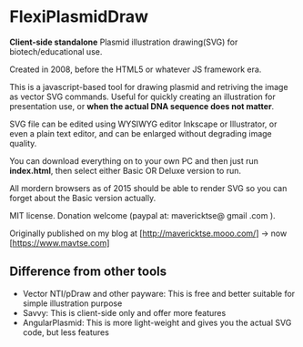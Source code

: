 # FlexiPlasmidDraw
__Client-side standalone__ Plasmid illustration drawing(SVG) for biotech/educational use.

Created in 2008, before the HTML5 or whatever JS framework era.

This is a javascript-based tool for drawing plasmid and retriving the image as vector SVG commands. Useful for quickly creating an illustration for presentation use, or __when the actual DNA sequence does not matter__.

SVG file can be edited using WYSIWYG editor Inkscape or Illustrator, or even a plain text editor, and can be enlarged without degrading image quality.

You can download everything on to your own PC and then just run __index.html__, then select either Basic OR Deluxe version to run.

All mordern browsers as of 2015 should be able to render SVG so you can forget about the Basic version actually.

MIT license. Donation welcome (paypal at: mavericktse@ gmail .com ).

Originally published on my blog at [http://mavericktse.mooo.com/] → now [https://www.mavtse.com]

## Difference from other tools
* Vector NTI/pDraw and other payware: This is free and better suitable for simple illustration purpose
* Savvy: This is client-side only and offer more features
* AngularPlasmid: This is more light-weight and gives you the actual SVG code, but less features

